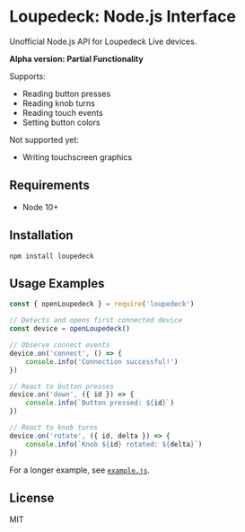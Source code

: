 Loupedeck: Node.js Interface
============================

Unofficial Node.js API for Loupedeck Live devices.

**Alpha version: Partial Functionality**

Supports:

 * Reading button presses
 * Reading knob turns
 * Reading touch events
 * Setting button colors

Not supported yet:

 * Writing touchscreen graphics

Requirements
------------

 * Node 10+

Installation
------------

```shell
npm install loupedeck
```

Usage Examples
--------------

```javascript
const { openLoupedeck } = require('loupedeck')

// Detects and opens first connected device
const device = openLoupedeck()

// Observe connect events
device.on('connect', () => {
    console.info('Connection successful!')
})

// React to button presses
device.on('down', ({ id }) => {
    console.info(`Button pressed: ${id}`)
})

// React to knob turns
device.on('rotate', ({ id, delta }) => {
    console.info(`Knob ${id} rotated: ${delta}`)
})
```

For a longer example, see [`example.js`](/example.js).

License
-------

MIT
